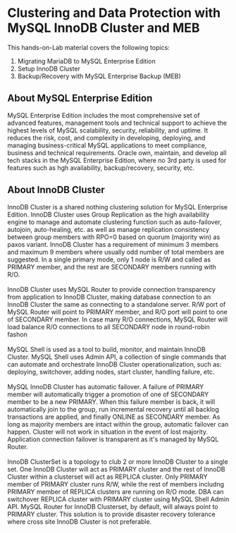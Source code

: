 # Clustering and Data Protection with MySQL InnoDB Cluster and MEB
This hands-on-Lab material covers the following topics:
1. Migrating MariaDB to MySQL Enterprise Edition 
2. Setup InnoDB Cluster 
3. Backup/Recovery with MySQL Enterprise Backup (MEB)

## About MySQL Enterprise Edition
MySQL Enterprise Edition includes the most comprehensive set of advanced features, management tools and technical support to achieve the highest levels of MySQL scalability, security, reliability, and uptime. It reduces the risk, cost, and complexity in developing, deploying, and managing business-critical MySQL applications to meet compliance, business and technical requirements. Oracle own, maintain, and develop all tech stacks in the MySQL Enterprise Edition, where no 3rd party is used for features such as hgh availability, backup/recovery, security, etc. 

## About InnoDB Cluster
InnoDB Cluster is a shared nothing clustering solution for MySQL Enterprise Edition. InnoDB Cluster uses Group Replication as the high availability engine to manage and automate clustering function such as auto-failover, autojoin, auto-healing, etc. as well as manage replication consistency between group members with RPO=0 based on quorum (majority win) as paxos variant. InnoDB Cluster has a requirement of minimum 3 members and maximum 9 members where usually odd number of total members are suggested. In a single primary mode, only 1 node is R/W and called as PRIMARY member, and the rest are SECONDARY members running with R/O. </br></br>
InnoDB Cluster uses MySQL Router to provide connection transparency from application to InnoDB Cluster, making database connection to an InnoDB Cluster the same as connecting to a standalone server. R/W port of MySQL Router will point to PRIMARY member, and R/O port will point to one of SECONDARY member. In case many R/O connections, MySQL Router will load balance R/O connections to all SECONDARY node in round-robin fashon</br></br>
MySQL Shell is used as a tool to build, monitor, and maintain InnoDB Cluster. MySQL Shell uses Admin API, a collection of single commands that can automate and orchestrate InnoDB Cluster operationalization, such as: deploying, switchover, adding nodes, start cluster, handling failure, etc. </br></br>
MySQL InnoDB Cluster has automatic failover. A failure of PRIMARY member will automatically trigger a promotion of one of SECONDARY member to be a new PRIMARY. When this failure member is back, it will automatically join to the group, run incremental recovery until all backlog transactions are applied, and finally ONLINE as SECONDARY member. As long as majority members are intact within the group, automatic failover can happen. Cluster will not work in situation in the event of lost majority. Application connection failover is transparent as it's managed by MySQL Router. </br></br>
InnoDB ClusterSet is a topology to club 2 or more InnoDB Cluster to a single set. One InnoDB Cluster will act as PRIMARY cluster and the rest of InnoDB Cluster within a clusterset will act as REPLICA cluster. Only PRIMARY member of PRIMARY cluster runs R/W, while the rest of members includng PRIMARY member of REPLICA clusters are running on R/O mode. DBA can switchover REPLICA cluster with PRIMARY cluster using MySQL Shell Admin API. MySQL Router for InnoDB Clusterset, by default, will always point to PRIMARY cluster. This solution is to provide disaster recovery tolerance where cross site InnoDB Cluster is not preferable. 
